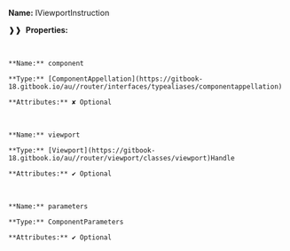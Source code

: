 **Name:** IViewportInstruction

❱❱&nbsp;&nbsp;**Properties:**

&nbsp;&nbsp;&nbsp;&nbsp;&nbsp;
```
**Name:** component

**Type:** [ComponentAppellation](https://gitbook-18.gitbook.io/au//router/interfaces/typealiases/componentappellation)

**Attributes:** ✘ Optional

```

&nbsp;&nbsp;&nbsp;&nbsp;&nbsp;
```
**Name:** viewport

**Type:** [Viewport](https://gitbook-18.gitbook.io/au//router/viewport/classes/viewport)Handle

**Attributes:** ✔ Optional

```

&nbsp;&nbsp;&nbsp;&nbsp;&nbsp;
```
**Name:** parameters

**Type:** ComponentParameters

**Attributes:** ✔ Optional

```

